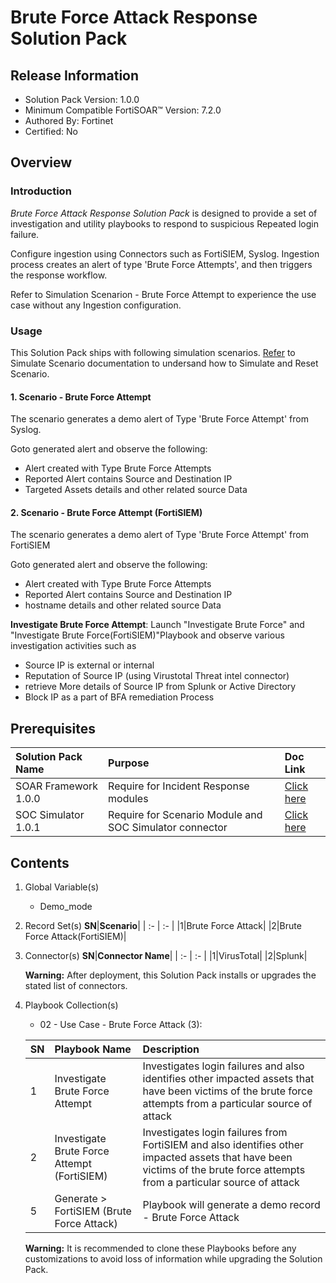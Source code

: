 # Brute Force Attack Response Solution Pack

## Release Information
- Solution Pack Version: 1.0.0
- Minimum Compatible FortiSOAR™ Version: 7.2.0
- Authored By: Fortinet
- Certified: No

## Overview
### Introduction
*Brute Force Attack Response Solution Pack* is designed to provide a set of investigation and utility playbooks to respond to suspicious Repeated login failure.

Configure ingestion using Connectors such as FortiSIEM, Syslog. Ingestion process creates an alert of type 'Brute Force Attempts', and then triggers the response workflow.

Refer to Simulation Scenarion - Brute Force Attempt to experience the use case without any Ingestion configuration.

### Usage 

This Solution Pack ships with following simulation scenarios. [Refer](https://github.com/fortinet-fortisoar/solution-pack-soc-simulator/blob/develop/docs/solution-pack-guide.md) to Simulate Scenario documentation to undersand how to Simulate and Reset Scenario.

#### 1. Scenario - Brute Force Attempt

The scenario generates a demo alert of Type 'Brute Force Attempt' from Syslog.

Goto generated alert and observe the following:
- Alert created with Type Brute Force Attempts
- Reported Alert contains Source and Destination IP 
- Targeted Assets details and other related source Data


#### 2. Scenario - Brute Force Attempt (FortiSIEM)
The scenario generates a demo alert of Type 'Brute Force Attempt' from FortiSIEM

Goto generated alert and observe the following:
- Alert created with Type Brute Force Attempts
- Reported Alert contains Source and Destination IP 
- hostname details and other related source Data


**Investigate Brute Force Attempt**:  Launch "Investigate Brute Force" and "Investigate Brute Force(FortiSIEM)"Playbook and observe various investigation activities such as
- Source IP is external or internal
- Reputation of Source IP (using Virustotal Threat intel connector)
- retrieve More details of Source IP from Splunk or Active Directory 
- Block IP as a part of BFA remediation Process

## Prerequisites
**Solution Pack Name**|**Purpose**|**Doc Link**|
| :- | :- | :- |
|SOAR Framework 1.0.0|Require for Incident Response modules|[Click here](https://github.com/fortinet-fortisoar/solution-pack-soar-framework/blob/develop/README.md)|
|SOC Simulator 1.0.1|Require for Scenario Module and SOC Simulator connector| [Click here](https://github.com/fortinet-fortisoar/solution-pack-soc-simulator/blob/develop/README.md)|

## Contents
1. Global Variable(s)
    - Demo_mode

2. Record Set(s)
    **SN**|**Scenario**|
    | :- | :- |
    |1|Brute Force Attack|
    |2|Brute Force Attack(FortiSIEM)|
    
3. Connector(s)
    **SN**|**Connector Name**|
    | :- | :- |
    |1|VirusTotal|
    |2|Splunk|  

    **Warning:** After deployment, this Solution Pack installs or upgrades the stated list of connectors.
4. Playbook Collection(s)
    - 02 - Use Case - Brute Force Attack (3): 
    
    **SN**|**Playbook Name**|**Description**|
    | :- | :- | :- |
    |1|Investigate Brute Force Attempt|Investigates login failures and also identifies other impacted assets that have been victims of the brute force attempts from a particular source of attack|
    |2|Investigate Brute Force Attempt (FortiSIEM)|Investigates login failures from FortiSIEM and also identifies other impacted assets that have been victims of the brute force attempts from a particular source of attack|
    |5|Generate > FortiSIEM (Brute Force Attack)|Playbook will generate a demo record - Brute Force Attack|

    **Warning:** It is recommended to clone these Playbooks before any customizations to avoid loss of information while upgrading the Solution Pack.
